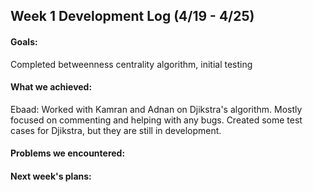 ## Week 1 Development Log (4/19 - 4/25)

#### Goals: 
Completed betweenness centrality algorithm, initial testing

#### What we achieved: 

Ebaad: Worked with Kamran and Adnan on Djikstra's algorithm. Mostly focused on commenting and helping with any bugs. Created some test cases for Djikstra, but they are still in development.

#### Problems we encountered:


#### Next week's plans:
